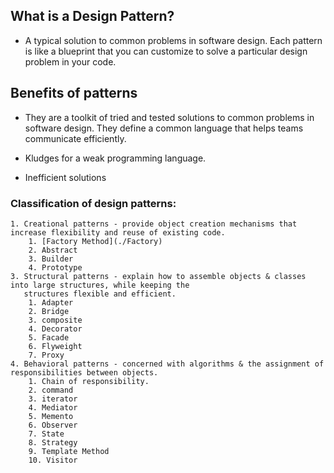 ## What is a Design Pattern?
  - A typical solution to common problems in software design. Each pattern is like a blueprint that you can customize to
    solve a particular design problem in your code.
    
## Benefits of patterns
  - They are a toolkit of tried and tested solutions to common problems in software design. They define a common language that helps
    teams communicate efficiently.

  - Kludges for a weak programming language.
  - Inefficient solutions

### Classification of design patterns:
    1. Creational patterns - provide object creation mechanisms that increase flexibility and reuse of existing code.
        1. [Factory Method](./Factory)
        2. Abstract
        3. Builder
        4. Prototype
    3. Structural patterns - explain how to assemble objects & classes into large structures, while keeping the
       structures flexible and efficient.
        1. Adapter
        2. Bridge
        3. composite
        4. Decorator
        5. Facade
        6. Flyweight
        7. Proxy
    4. Behavioral patterns - concerned with algorithms & the assignment of responsibilities between objects.
        1. Chain of responsibility.
        2. command
        3. iterator
        4. Mediator
        5. Memento
        6. Observer
        7. State
        8. Strategy
        9. Template Method
        10. Visitor
